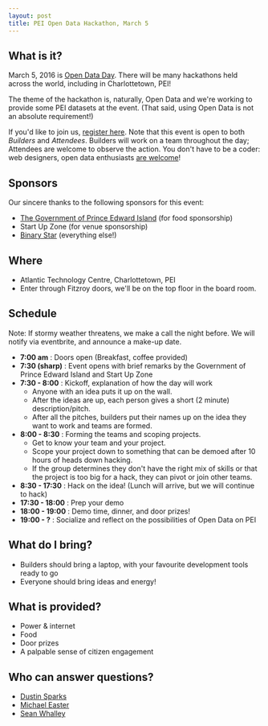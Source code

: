 ```yaml
---
layout: post
title: PEI Open Data Hackathon, March 5
---
```


## What is it?
March 5, 2016 is [Open Data Day](http://opendataday.org/). There will be many hackathons held across the world, including in Charlottetown, PEI! 

The theme of the hackathon is, naturally, Open Data and we're working to provide some PEI datasets at the event. (That said, using Open Data is not an absolute requirement!)

If you'd like to join us, [register here](http://bit.ly/1RwhOPf). Note that this event is open to both *Builders* and *Attendees*. Builders will work on a team throughout the day; Attendees are welcome to observe the action. You don't have to be a coder: web designers, open data enthusiasts [are welcome](http://bit.ly/1RwhOPf)!

## Sponsors
Our sincere thanks to the following sponsors for this event:
* [The Government of Prince Edward Island](http://www.gov.pe.ca/) (for food sponsorship)
* Start Up Zone (for venue sponsorship)
* [Binary Star](http://binarystar.ca) (everything else!)

## Where 
* Atlantic Technology Centre, Charlottetown, PEI
* Enter through Fitzroy doors, we'll be on the top floor in the board room.

## Schedule 
Note: If stormy weather threatens, we make a call the night before. We will notify via eventbrite, and announce a make-up date.

* **7:00 am** : Doors open (Breakfast, coffee provided)
* **7:30 (sharp)** : Event opens with brief remarks by the Government of Prince Edward Island and Start Up Zone
* **7:30 - 8:00** : Kickoff, explanation of how the day will work
  * Anyone with an idea puts it up on the wall. 
  * After the ideas are up, each person gives a short (2 minute) description/pitch. 
  * After all the pitches, builders put their names up on the idea they want to work and teams are formed.
* **8:00 - 8:30** : Forming the teams and scoping projects.
  * Get to know your team and your project.
  * Scope your project down to something that can be demoed after 10 hours of heads down hacking. 
  * If the group determines they don't have the right mix of skills or that the project is too big for a hack, they can pivot or join other teams.
* **8:30 - 17:30** : Hack on the idea! (Lunch will arrive, but we will continue to hack)
* **17:30 - 18:00** : Prep your demo
* **18:00 - 19:00** : Demo time, dinner, and door prizes!
* **19:00 - ?** : Socialize and reflect on the possibilities of Open Data on PEI

## What do I bring?
* Builders should bring a laptop, with your favourite development tools ready to go 
* Everyone should bring ideas and energy!

## What is provided?
* Power & internet
* Food
* Door prizes
* A palpable sense of citizen engagement

## Who can answer questions?
* [Dustin Sparks](http://twitter.com/dustin_sparks)
* [Michael Easter](http://twitter.com/30_for_60)
* [Sean Whalley](http://twitter.com/seanwhalley21)

